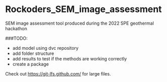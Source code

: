 # Rockoders_SEM_image_assessment
SEM image assessment tool produced during the 2022 SPE geothermal hackathon


###TODO:
- add model using dvc repository
- add folder structure
- add results to test if the methods are working correctly
- create a package

Check out https://git-lfs.github.com/ for large files.
